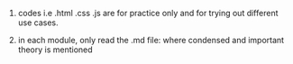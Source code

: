 1. codes i.e .html .css .js are for practice only and for trying out different use cases.

2. in each module, only read the .md file: where condensed and important theory is mentioned